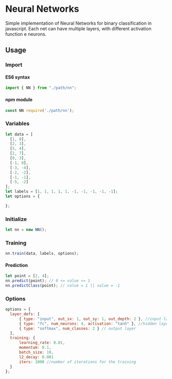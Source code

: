 # Neural Networks

Simple implementation of Neural Networks for binary classification in javascript.
Each net can have multiple layers, with different activation function e neurons.

## Usage

### Import

#### ES6 syntax

```javascript
import { NN } from "./path/nn";
```

#### npm module

```javascript
const NN require('./path/nn');
```

### Variables

```javascript
let data = [
  [1, 0],
  [2, 3],
  [5, 4],
  [2, 7],
  [0, 3],
  [-1, 0],
  [-3, -4],
  [-2, -2],
  [-1, -1],
  [-5, -2]
];
let labels = [1, 1, 1, 1, 1, -1, -1, -1, -1, -1];
let options = {
    
};
```

### Initialize

```javascript
let nn = new NN();
```

### Training

```javascript
nn.train(data, labels, options);
```

#### Prediction

```javascript
let point = [2, 4];
nn.predict(point); // 0 <= value <= 1
nn.predictClass(point); // value = 1 || value = -1
```

### Options

```javascript
options = {
  layer_defs: [
      { type: "input", out_sx: 1, out_sy: 1, out_depth: 2 }, //input layer
      { type: "fc", num_neurons: 4, activation: "tanh" }, //hidden layer: type, neurons and activation function parameters. You can specify any number of these hidden layers
      { type: "softmax", num_classes: 2 } // output layer
  ],
  training: {
      learning_rate: 0.01,
      momentum: 0.1,
      batch_size: 10,
      l2_decay: 0.001
      iters: 1000 //number of iterations for the training
  }
};
```
